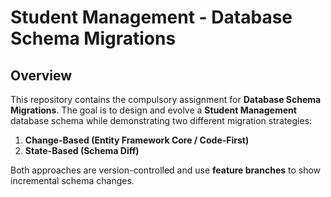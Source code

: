 # Student Management - Database Schema Migrations

## Overview

This repository contains the compulsory assignment for **Database Schema Migrations**.
The goal is to design and evolve a **Student Management** database schema while demonstrating two different migration strategies:

1. **Change-Based (Entity Framework Core / Code-First)**
2. **State-Based (Schema Diff)**

Both approaches are version-controlled and use **feature branches** to show incremental schema changes.
